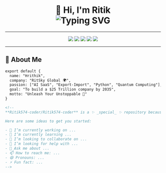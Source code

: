 <h1 align="center">
  👋 Hi, I'm Ritik 
  <br>
  <img src="https://readme-typing-svg.demolab.com?font=Fira+Code&size=24&pause=1000&center=true&vCenter=true&width=435&lines=Founder+of+RitSky+Global;Export+%26+AI+Business+Explorer;Learning+Python%2C+SQL+%26+Data+Science;Unleashing+Unstoppable+Dreams" alt="Typing SVG" />
</h1>

---

<div align="center">
  <img src="https://img.shields.io/badge/Founder-RitSkyGlobal-blue?style=for-the-badge&logo=target" />
  <img src="https://img.shields.io/badge/Python-Expert-informational?style=for-the-badge&logo=python" />
  <img src="https://img.shields.io/badge/SQL-PostgreSQL-success?style=for-the-badge&logo=postgresql" />
  <img src="https://img.shields.io/badge/HTML-Creative-orange?style=for-the-badge&logo=html5" />
  <img src="https://img.shields.io/badge/CSS-Stylistic-blue?style=for-the-badge&logo=css3" />
</div>

---

## 🧠 About Me
```html
export default {
  name: "Hrithik",
  company: "RitSky Global 🌍",
  passion: ["AI SaaS", "Export-Import", "Python", "Quantum Computing"],
  goal: "To build a $25 Trillion company by 2035",
  motto: "Unleash Your Unstoppable 🚀"
}

<!--
**Ritik574-coder/Ritik574-coder** is a ✨ _special_ ✨ repository because its `README.md` (this file) appears on your GitHub profile.

Here are some ideas to get you started:

- 🔭 I’m currently working on ...
- 🌱 I’m currently learning ...
- 👯 I’m looking to collaborate on ...
- 🤔 I’m looking for help with ...
- 💬 Ask me about ...
- 📫 How to reach me: ...
- 😄 Pronouns: ...
- ⚡ Fun fact: ...
-->
